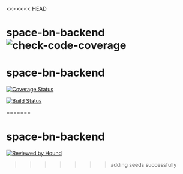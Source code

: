 <<<<<<< HEAD
# space-bn-backend![check-code-coverage](https://img.shields.io/badge/space--bn-backend-yellowgreen)
# space-bn-backend

[![Coverage Status](https://coveralls.io/repos/github/atlp-rwanda/space-bn-backend/badge.svg?branch=develop)](https://coveralls.io/github/atlp-rwanda/space-bn-backend?branch=develop)

[![Build Status](https://travis-ci.org/atlp-rwanda/space-bn-backend.svg?branch=develop)](https://travis-ci.org/atlp-rwanda/space-bn-backend)


=======
# space-bn-backend

[![Reviewed by Hound](https://img.shields.io/badge/Reviewed_by-Hound-8E64B0.svg)](https://houndci.com)
>>>>>>> adding seeds successfully
